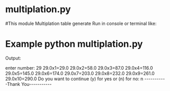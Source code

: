 # multiplation.py
#This module Multiplation table generate
Run in console or  terminal like:
# Example python multiplation.py

Output:

enter number: 29
29.0x1=29.0
29.0x2=58.0
29.0x3=87.0
29.0x4=116.0
29.0x5=145.0
29.0x6=174.0
29.0x7=203.0
29.0x8=232.0
29.0x9=261.0
29.0x10=290.0
Do you want to continue (y) for yes or (n) for no: n
-----------Thank You-----------

